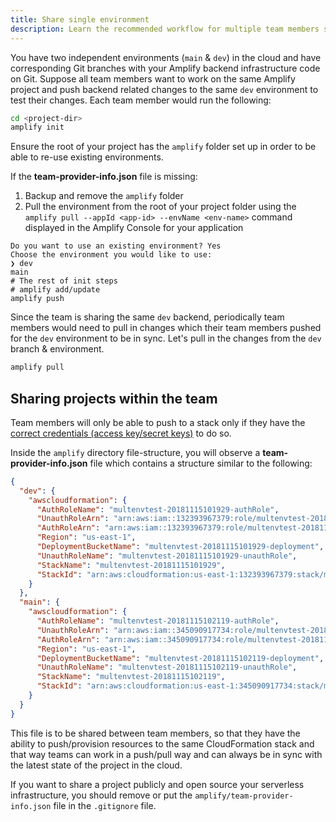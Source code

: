```yaml
---
title: Share single environment
description: Learn the recommended workflow for multiple team members sharing a single Amplify environment.
---
```


You have two independent environments (`main` & `dev`) in the cloud and have corresponding Git branches with your Amplify backend infrastructure code on Git. Suppose all team members want to work on the same Amplify project and push backend related changes to the same `dev` environment to test their changes. Each team member would run the following:

```bash
cd <project-dir>
amplify init
```

<amplify-callout warning>

Ensure the root of your project has the `amplify` folder set up in order to be able to re-use existing environments.

If the **team-provider-info.json** file is missing:

1. Backup and remove the `amplify` folder
2. Pull the environment from the root of your project folder using the `amplify pull --appId <app-id> --envName <env-name>` command displayed in the Amplify Console for your application

</amplify-callout>

```console
Do you want to use an existing environment? Yes
Choose the environment you would like to use:
❯ dev
main
# The rest of init steps
# amplify add/update 
amplify push
```

Since the team is sharing the same `dev` backend, periodically team members would need to pull in changes which their team members pushed for the `dev` environment to be in sync. Let's pull in the changes from the `dev` branch & environment.

```bash
amplify pull
```

## Sharing projects within the team

<amplify-callout warning>

Team members will only be able to push to a stack only if they have the [correct credentials (access key/secret keys)](https://docs.amplify.aws/cli/start/install#pre-requisites-for-installation) to do so.

</amplify-callout>

Inside the `amplify` directory file-structure, you will observe a **team-provider-info.json** file which contains a structure similar to the following:

```json
{
  "dev": {
    "awscloudformation": {
      "AuthRoleName": "multenvtest-20181115101929-authRole",
      "UnauthRoleArn": "arn:aws:iam::132393967379:role/multenvtest-20181115101929-unauthRole",
      "AuthRoleArn": "arn:aws:iam::132393967379:role/multenvtest-20181115101929-authRole",
      "Region": "us-east-1",
      "DeploymentBucketName": "multenvtest-20181115101929-deployment",
      "UnauthRoleName": "multenvtest-20181115101929-unauthRole",
      "StackName": "multenvtest-20181115101929",
      "StackId": "arn:aws:cloudformation:us-east-1:132393967379:stack/multenvtest-20181115101929/fc7b1010-e902-11e8-a9bd-50fae97e0835"
    }
  },
  "main": {
    "awscloudformation": {
      "AuthRoleName": "multenvtest-20181115102119-authRole",
      "UnauthRoleArn": "arn:aws:iam::345090917734:role/multenvtest-20181115102119-unauthRole",
      "AuthRoleArn": "arn:aws:iam::345090917734:role/multenvtest-20181115102119-authRole",
      "Region": "us-east-1",
      "DeploymentBucketName": "multenvtest-20181115102119-deployment",
      "UnauthRoleName": "multenvtest-20181115102119-unauthRole",
      "StackName": "multenvtest-20181115102119",
      "StackId": "arn:aws:cloudformation:us-east-1:345090917734:stack/multenvtest-20181115102119/3e907b70-e903-11e8-a18b-503acac41e61"
    }
  }
}
```

This file is to be shared between team members, so that they have the ability to push/provision resources to the same CloudFormation stack and that way teams can work in a push/pull way and can always be in sync with the latest state of the project in the cloud.

If you want to share a project publicly and open source your serverless infrastructure, you should remove or put the `amplify/team-provider-info.json` file in the `.gitignore` file.
